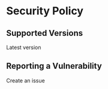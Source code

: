 # Security Policy

## Supported Versions

Latest version

## Reporting a Vulnerability

Create an issue

